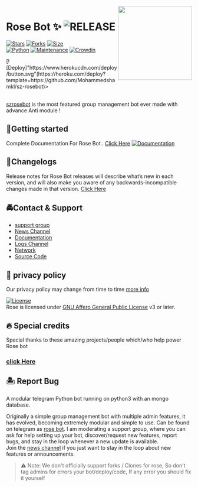 <img src="https://telegra.ph/file/5468dda790c9d744880a5.jpg" align="right" width="200" height="200"/>

# Rose Bot ✨ <img src="https://img.shields.io/github/v/release/szsupunma/sz-rosebot?color=black&logo=github&logoColor=black&style=social" alt="RELEASE">
[![Stars](https://img.shields.io/github/stars/szsupunma/sz-rosebot?style=flat-square&color=Dark)](https://github.com/szsupunma/sz-rosebot/stargazers)
[![Forks](https://img.shields.io/github/forks/szsupunma/sz-rosebot?style=flat-square&color=orange)](https://github.com/szsupunma/sz-rosebot/fork)
[![Size](https://img.shields.io/github/repo-size/szsupunma/sz-rosebot?style=flat-square&color=green)](https://github.com/szsupunma/sz-rosebot/)   
[![Python](https://img.shields.io/badge/Python-v3.9.9-blue)](https://www.python.org/)
[![Maintenance](https://img.shields.io/badge/Maintained%3F-yes-green.svg)](https://github.com/szsupunma/sz-rosebot/graphs/commit-activity)
[![Crowdin](https://badges.crowdin.net/szrosebot/localized.svg)](https://crowdin.com/project/szrosebot)
<p align='left'>
[![Deploy]"https://www.herokucdn.com/deploy/button.svg"(https://heroku.com/deploy?template=https://github.com/Mohammedshamkl/sz-rosebot)></a></br></br>
</p>


[szrosebot](https://github.com/szsupunma/sz-rosebot) is the most featured group management bot ever made with advance Anti module !

## 🚀Getting started
Complete Documentation For Rose Bot..
[Click Here](https://szsupunma.gitbook.io/rose-bot)
[![Documentation](https://img.shields.io/badge/Documentation-Rosebot-blue)](https://szsupunma.gitbook.io/rose-bot/)   
    

## 🚧Changelogs
Release notes for Rose Bot releases will describe what’s new in each version, and will also make you aware of any backwards-incompatible changes made in that version.
[Click Here](https://szsupunma.gitbook.io/rose-bot/changelogs)


## 🚔Contact & Support

 - [support group ](https://t.me/slbotzone)
 - [News Channel ](https://t.me/szroseupdates) 
 - [Documentation ](https://szsupunma.gitbook.io/rose-bot/)
 - [Logs Channel ](https://t.me/szroselog)
 - [Network ](https://t.me/TeamSzRoseBot)
 - [Source Code ](https://github.com/szsupunma/sz-rosebot)

## 💩 privacy policy
Our privacy policy may change from time to time [more info](https://szsupunma.gitbook.io/rose-bot/privacy-policy)

[![License](https://www.gnu.org/graphics/agplv3-155x51.png)](LICENSE)   
Rose is licensed under [GNU Affero General Public License](https://www.gnu.org/licenses/agpl-3.0.en.html) v3 or later.


## 🔥 Special credits
Special thanks to these amazing projects/people which/who help power Rose bot
### [click Here](https://szsupunma.gitbook.io/rose-bot/getting-started/credits)


## 🏝 Report Bug
A modular telegram Python bot running on python3 with an mongo database.

Originally a simple group management bot with multiple admin features, it has evolved, becoming extremely modular and simple to use.
Can be found on telegram as [rose bot](https://t.me/szrosebot).
I am moderating a support group, where you can ask for help setting up your bot, discover/request new features, report bugs, and stay in the loop whenever a new update is available.  
Join the [news channel](https://t.me/szteambots) if you just want to stay in the loop about new features or announcements.
> ⚠️ Note: 
> We don't officially support forks / Clones for rose, So don't tag admins for errors your bot/deploy/code, If any error you should fix it yourself
